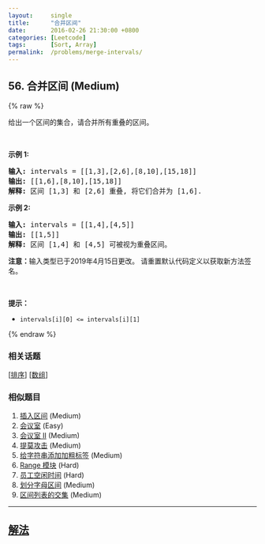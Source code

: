 ```yaml
---
layout:     single
title:      "合并区间"
date:       2016-02-26 21:30:00 +0800
categories: [Leetcode]
tags:       [Sort, Array]
permalink:  /problems/merge-intervals/
---
```


## 56. 合并区间 (Medium)

{% raw %}

<p>给出一个区间的集合，请合并所有重叠的区间。</p>

<p>&nbsp;</p>

<p><strong>示例 1:</strong></p>

<pre><strong>输入:</strong> intervals = [[1,3],[2,6],[8,10],[15,18]]
<strong>输出:</strong> [[1,6],[8,10],[15,18]]
<strong>解释:</strong> 区间 [1,3] 和 [2,6] 重叠, 将它们合并为 [1,6].
</pre>

<p><strong>示例&nbsp;2:</strong></p>

<pre><strong>输入:</strong> intervals = [[1,4],[4,5]]
<strong>输出:</strong> [[1,5]]
<strong>解释:</strong> 区间 [1,4] 和 [4,5] 可被视为重叠区间。</pre>

<p><strong>注意：</strong>输入类型已于2019年4月15日更改。 请重置默认代码定义以获取新方法签名。</p>

<p>&nbsp;</p>

<p><strong>提示：</strong></p>

<ul>
	<li><code>intervals[i][0] &lt;= intervals[i][1]</code></li>
</ul>

{% endraw %}

### 相关话题
  [[排序](https://github.com/openset/leetcode/tree/master/tag/sort/README.md)]
  [[数组](https://github.com/openset/leetcode/tree/master/tag/array/README.md)]

### 相似题目
  1. [插入区间](/problems/insert-interval) (Medium)
  1. [会议室](/problems/meeting-rooms) (Easy)
  1. [会议室 II](/problems/meeting-rooms-ii) (Medium)
  1. [提莫攻击](/problems/teemo-attacking) (Medium)
  1. [给字符串添加加粗标签](/problems/add-bold-tag-in-string) (Medium)
  1. [Range 模块](/problems/range-module) (Hard)
  1. [员工空闲时间](/problems/employee-free-time) (Hard)
  1. [划分字母区间](/problems/partition-labels) (Medium)
  1. [区间列表的交集](/problems/interval-list-intersections) (Medium)

---

## [解法](https://github.com/openset/leetcode/tree/master/problems/merge-intervals)
